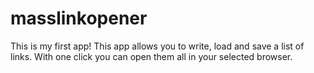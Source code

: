 # masslinkopener
This is my first app! This app allows you to write, load and save a list of links. With one click you can open them all in your selected browser.
